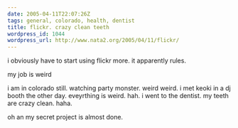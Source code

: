 ```yaml
---
date: 2005-04-11T22:07:26Z
tags: general, colorado, health, dentist
title: flickr. crazy clean teeth
wordpress_id: 1044
wordpress_url: http://www.nata2.org/2005/04/11/flickr/
---
```


i obviously have to start using flickr more. it apparently rules. 

my job is weird

i am in colorado still. watching party monster. weird weird. i met keoki in a dj booth the other day. eveyrthing is weird. hah. i went to the dentist. my teeth are crazy clean. haha.

oh an my secret project is almost done. 
